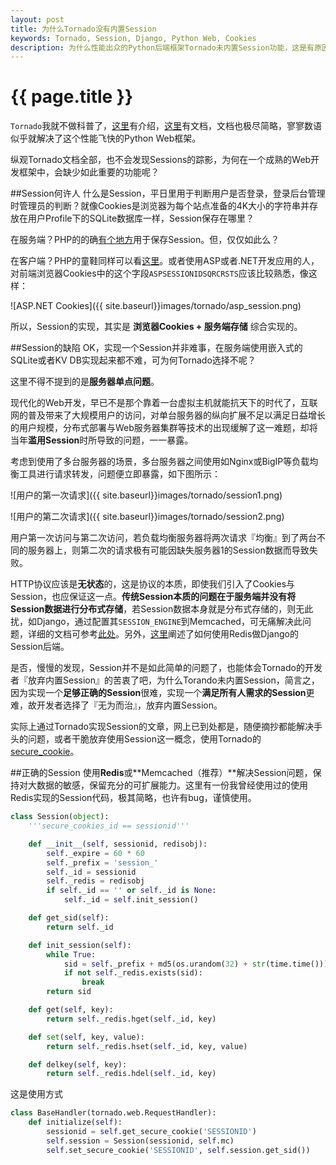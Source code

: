 ```yaml
---
layout: post
title: 为什么Tornado没有内置Session
keywords: Tornado, Session, Django, Python Web, Cookies
description: 为什么性能出众的Python后端框架Tornado未内置Session功能，这是有原因滴。
---
```


{{ page.title }}
================

`Tornado`我就不做科普了，[这里](http://www.tornadoweb.cn/)有介绍，[这里](http://www.tornadoweb.cn/documentation)有文档，文档也极尽简略，寥寥数语似乎就解决了这个性能飞快的Python Web框架。

纵观Tornado文档全部，也不会发现Sessions的踪影，为何在一个成熟的Web开发框架中，会缺少如此重要的功能呢？

##Session何许人
什么是Session，平日里用于判断用户是否登录，登录后台管理时管理员的判断？就像Cookies是浏览器为每个站点准备的4K大小的字符串并存放在用户Profile下的SQLite数据库一样，Session保存在哪里？

在服务端？PHP的的确[有个地方](http://www.php.net/manual/zh/session.configuration.php#ini.session.save-path)用于保存Session。但，仅仅如此么？

在客户端？PHP的童鞋同样可以看[这里](http://www.php.net/manual/zh/session.configuration.php#ini.session.name)。或者使用ASP或者.NET开发应用的人，对前端浏览器Cookies中的这个字段`ASPSESSIONIDSQRCRSTS`应该比较熟悉，像这样：

![ASP.NET Cookies]({{ site.baseurl}}images/tornado/asp_session.png)

所以，Session的实现，其实是 **浏览器Cookies + 服务端存储** 综合实现的。

##Session的缺陷
OK，实现一个Session并非难事，在服务端使用嵌入式的SQLite或者KV DB实现起来都不难，可为何Tornado选择不呢？

这里不得不提到的是**服务器单点问题**。

现代化的Web开发，早已不是那个靠着一台虚拟主机就能抗天下的时代了，互联网的普及带来了大规模用户的访问，对单台服务器的纵向扩展不足以满足日益增长的用户规模，分布式部署与Web服务器集群等技术的出现缓解了这一难题，却将当年**滥用Session**时所导致的问题，一一暴露。

考虑到使用了多台服务器的场景，多台服务器之间使用如Nginx或BigIP等负载均衡工具进行请求转发，问题便立即暴露，如下图所示：

![用户的第一次请求]({{ site.baseurl}}images/tornado/session1.png)

![用户的第二次请求]({{ site.baseurl}}images/tornado/session2.png)


用户第一次访问与第二次访问，若负载均衡服务器将两次请求『均衡』到了两台不同的服务器上，则第二次的请求极有可能因缺失服务器1的Session数据而导致失败。

HTTP协议应该是**无状态**的，这是协议的本质，即使我们引入了Cookies与Session，也应保证这一点。**传统Session本质的问题在于服务端并没有将Session数据进行分布式存储**，若Session数据本身就是分布式存储的，则无此扰，如Django，通过配置其`SESSION_ENGINE`到Memcached，可无痛解决此问题，详细的文档可参考[此处](https://docs.djangoproject.com/en/dev/topics/http/sessions/)。另外，[这里](http://michal.karzynski.pl/blog/2013/07/14/using-redis-as-django-session-store-and-cache-backend/)阐述了如何使用Redis做Django的Session后端。

是否，慢慢的发现，Session并不是如此简单的问题了，也能体会Tornado的开发者『放弃内置Session』的苦衷了吧，为什么Torando未内置Session，简言之，因为实现一个**足够正确的Session**很难，实现一个**满足所有人需求的Session**更难，故开发者选择了『无为而治』，放弃内置Session。

实际上通过Tornado实现Session的文章，网上已到处都是，随便摘抄都能解决手头的问题，或者干脆放弃使用Session这一概念，使用Tornado的[secure_cookie](http://www.tornadoweb.cn/documentation#cookie-cookie)。

##正确的Session
使用**Redis**或**Memcached（推荐）**解决Session问题，保持对大数据的敏感，保留充分的可扩展能力。这里有一份我曾经使用过的使用Redis实现的Session代码，极其简略，也许有bug，谨慎使用。

```python
class Session(object):
    '''secure_cookies_id == sessionid'''

    def __init__(self, sessionid, redisobj):
        self._expire = 60 * 60
        self._prefix = 'session_'
        self._id = sessionid
        self._redis = redisobj
        if self._id == '' or self._id is None:
            self._id = self.init_session()

    def get_sid(self):
        return self._id

    def init_session(self):
        while True:
            sid = self._prefix + md5(os.urandom(32) + str(time.time()))
            if not self._redis.exists(sid):
                break
        return sid

    def get(self, key):
        return self._redis.hget(self._id, key)

    def set(self, key, value):
        return self._redis.hset(self._id, key, value)

    def delkey(self, key):
        return self._redis.hdel(self._id, key)
```

这是使用方式

```python
class BaseHandler(tornado.web.RequestHandler):
    def initialize(self):
        sessionid = self.get_secure_cookie('SESSIONID')
        self.session = Session(sessionid, self.mc)
        self.set_secure_cookie('SESSIONID', self.session.get_sid())
```

